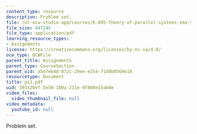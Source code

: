 ```yaml
---
content_type: resource
description: Problem set.
file: /ol-ocw-studio-app/courses/6-895-theory-of-parallel-systems-sma-5509-fall-2003/30312bef5e50180a211e9f888e15ab8e_ps1.pdf
file_size: 447245
file_type: application/pdf
learning_resource_types:
- Assignments
license: https://creativecommons.org/licenses/by-nc-sa/4.0/
ocw_type: OCWFile
parent_title: Assignments
parent_type: CourseSection
parent_uid: a5e7eb4d-872c-29ee-e254-71d8b8569e10
resourcetype: Document
title: ps1.pdf
uid: 30312bef-5e50-180a-211e-9f888e15ab8e
video_files:
  video_thumbnail_file: null
video_metadata:
  youtube_id: null
---
```

Problem set.